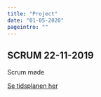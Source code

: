 ```yaml
---
title: "Project"
date: "01-05-2020"
pageintro: ""
---
```

         

## SCRUM 22-11-2019
Scrum møde

[Se tidsplanen her](./3_sem_22112019.pdf)
